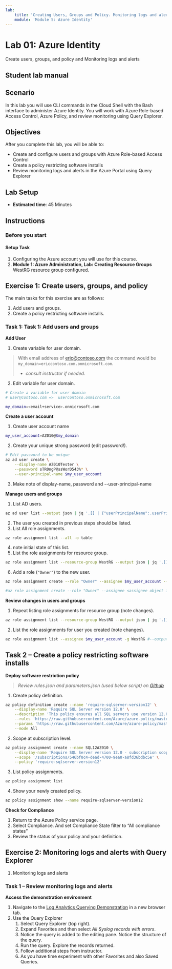 ```yaml
---
lab:
    title: 'Creating Users, Groups and Policy. Monitoring logs and alerts.'
    module: 'Module 5: Azure Identity'
---
```


# Lab 01: Azure Identity

Create users, groups, and policy and Monitoring logs and alerts

## Student lab manual

## Scenario

In this lab you will use CLI commands in the Cloud Shell with the Bash interface to administer Azure Identity.  You will work with Azure Role-based Access Control, Azure Policy, and review monitoring using Query Explorer.

## Objectives

After you complete this lab, you will be able to:

* Create and configure users and groups with Azure Role-based Access Control
* Create a policy restricting software installs
* Review monitoring logs and alerts in the Azure Portal using Query Explorer

## Lab Setup

* **Estimated time**: 45 Minutes

## Instructions

### Before you start

#### Setup Task

1. Configuring the Azure account you will use for this course.
2. **Module 1: Azure Administration, Lab: Creating Resource Groups** WestRG resource group configured.

## Exercise 1: Create users, groups, and policy

The main tasks for this exercise are as follows:

1. Add users and groups.
1. Create a policy restricting software installs.

### Task 1: Task 1: Add users and groups

**Add User**

1. Create variable for user domain.

> With email address of eric@contoso.com the command would be `my_domain=ericcontoso.com.onmicrosoft.com`.
>
> * *consult instructor if needed.*

2. Edit variable for user domain.

```sh
# Create a variable for user domain
# user@contoso.com =>  usercontoso.onmicrosoft.com

my_domain=<email+service>.onmicrosoft.com
```

**Create a user account**

1. Create user account name

```sh
my_user_account=AZ010@$my_domain
```

2. Create your unique strong password (edit password!).

```sh
# Edit password to be unique
az ad user create \
    --display-name AZ010Tester \
    --password sTR0ngP@ssWorD543%* \
    --user-principal-name $my_user_account
```

3. Make note of display-name, password and --user-principal-name

**Manage users and groups**

1. List AD users.

```sh
az ad user list --output json | jq '.[] | {"userPrincipalName":.userPrincipalName, "objectId":.objectId}'
```

2. The user you created in previous steps should be listed.
3. List All role assignments.

```sh
az role assignment list --all -o table
```

4. note initial state of this list.
5. List the role assignments for resource group.

```sh
az role assignment list --resource-group WestRG --output json | jq '.[] | {"principalName":.principalName, "roleDefinitionName":.roleDefinitionName, "scope":.scope}'
```

6. Add a role (`"Owner"`) to the new user.

```sh
az role assignment create --role "Owner" --assignee $my_user_account --resource-group WestRG

#az role assignment create --role "Owner" --assignee <assignee object id> --resource-group <resource_group>
```

**Review changes in users and groups**

1. Repeat listing role assignments for resource group (note changes).

```sh
az role assignment list --resource-group WestRG --output json | jq '.[] | {"principalName":.principalName, "roleDefinitionName":.roleDefinitionName, "scope":.scope}'
```

2. List the role assignments for user you created (note changes).

```sh
az role assignment list --assignee $my_user_account -g WestRG #--output json | jq '.[] | {"principalName":.principalName, "roleDefinitionName":.roleDefinitionName, "scope":.scope}'
```

## Task 2 – Create a policy restricting software installs

**Deploy software restriction policy**

> *Review rules.json and parameters.json (used below script) on [Github](https://github.com/Azure/azure-policy/tree/master/samples/built-in-policy/require-sqlserver-version12)*

1. Create policy definition.

```sh
az policy definition create --name 'require-sqlserver-version12' \
    --display-name 'Require SQL Server version 12.0' \
    --description 'This policy ensures all SQL servers use version 12.0.' \
    --rules 'https://raw.githubusercontent.com/Azure/azure-policy/master/samples/built-in-policy/require-sqlserver-version12/azurepolicy.rules.json' \
    --params 'https://raw.githubusercontent.com/Azure/azure-policy/master/samples/built-in-policy/require-sqlserver-version12/azurepolicy.parameters.json' \
    --mode All
```

2. Scope at subscription level.

```sh
az policy assignment create --name SQL12AZ010 \
    --display-name 'Require SQL Server version 12.0 - subscription scope' \
    --scope '/subscriptions/546bf0c4-dead-4700-9ea0-a8fd36bdbc5e' \
    --policy 'require-sqlserver-version12'
```

3. List policy assignments.

```sh
az policy assignment list
```

4. Show your newly created policy.

```sh
az policy assignment show --name require-sqlserver-version12
```

**Check for Compliance**

1. Return to the Azure Policy service page.
2. Select Compliance. And set Compliance State filter to “All compliance states”
3. Review the status of your policy and your definition.

## Exercise 2: Monitoring logs and alerts with Query Explorer

1. Monitoring logs and alerts

### Task 1 – Review monitoring logs and alerts

**Access the demonstration environment**

1. Navigate to the [Log Analytics Querying Demonstration](https://portal.loganalytics.io/demo) in a new browser tab.
2. Use the Query Explorer
    1. Select Query Explorer (top right).
    2. Expand Favorites and then select *All Syslog records with errors*.
    3. Notice the query is added to the editing pane. Notice the structure of the query.
    4. Run the query. Explore the records returned.
    5. Follow additional steps from instructor.
    6. As you have time experiment with other Favorites and also Saved Queries.
